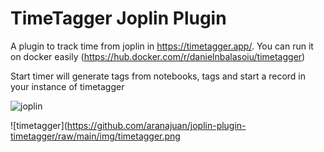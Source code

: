# TimeTagger Joplin Plugin

A plugin to track time from joplin in https://timetagger.app/. You can run it on docker easily (https://hub.docker.com/r/danielnbalasoiu/timetagger)

Start timer will generate tags from notebooks, tags and start a record in your instance of timetagger

![joplin](https://github.com/aranajuan/joplin-plugin-timetagger/raw/main/img/joplin.png)

![timetagger](https://github.com/aranajuan/joplin-plugin-timetagger/raw/main/img/timetagger.png